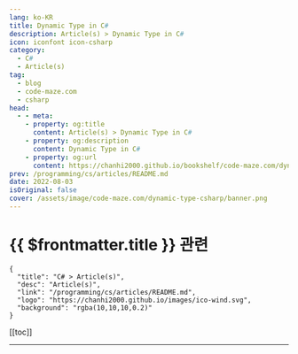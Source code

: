 ```yaml
---
lang: ko-KR
title: Dynamic Type in C#
description: Article(s) > Dynamic Type in C#
icon: iconfont icon-csharp
category: 
  - C#
  - Article(s)
tag: 
  - blog
  - code-maze.com
  - csharp
head:  
  - - meta:
    - property: og:title
      content: Article(s) > Dynamic Type in C#
    - property: og:description
      content: Dynamic Type in C#
    - property: og:url
      content: https://chanhi2000.github.io/bookshelf/code-maze.com/dynamic-type-csharp.html
prev: /programming/cs/articles/README.md
date: 2022-08-03
isOriginal: false
cover: /assets/image/code-maze.com/dynamic-type-csharp/banner.png
---
```


# {{ $frontmatter.title }} 관련

```component VPCard
{
  "title": "C# > Article(s)",
  "desc": "Article(s)",
  "link": "/programming/cs/articles/README.md",
  "logo": "https://chanhi2000.github.io/images/ico-wind.svg",
  "background": "rgba(10,10,10,0.2)"
}
```

[[toc]]

---

<SiteInfo
  name="Dynamic Type in C#"
  desc="Dynamic type in C# is a useful type that extends the language with dynamic features. We're going to learn what it is and how to use it."
  url="https://code-maze.com/dynamic-type-csharp/"
  logo="/assets/image/code-maze.com/favicon.png"
  preview="/assets/image/dynamic-type-csharp/banner.png"/>

<!-- TODO: 작성 -->
